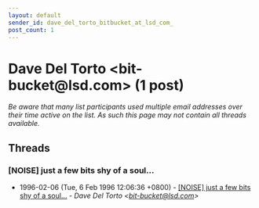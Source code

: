 ```yaml
---
layout: default
sender_id: dave_del_torto_bitbucket_at_lsd_com_
post_count: 1
---
```


# Dave Del Torto <bit-bucket<span>@</span>lsd.com> (1 post)

_Be aware that many list participants used multiple email addresses over their time active on the list. As such this page may not contain all threads available._

## Threads

### [NOISE] just a few bits shy of a soul...
+ 1996-02-06 (Tue, 6 Feb 1996 12:06:36 +0800) - [[NOISE] just a few bits shy of a soul...](/archive/1996/02/2ea048438e9437f2496f720ca32745278906b5ee1461e28c810858d60958b902) - _Dave Del Torto \<bit-bucket@lsd.com\>_

